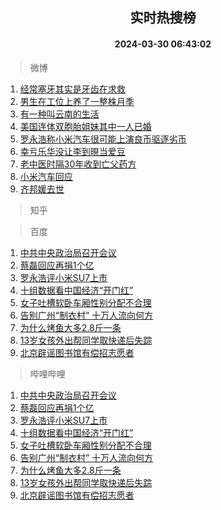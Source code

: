<div align="center"><h2>实时热搜榜</h2><h4>2024-03-30 06:43:02</h4></div>

> 微博  

1. [经常塞牙其实是牙齿在求救](https://s.weibo.com/weibo?q=%23%E7%BB%8F%E5%B8%B8%E5%A1%9E%E7%89%99%E5%85%B6%E5%AE%9E%E6%98%AF%E7%89%99%E9%BD%BF%E5%9C%A8%E6%B1%82%E6%95%91%23&t=31&band_rank=1&Refer=top)<br />
2. [男生在工位上养了一整株月季](https://s.weibo.com/weibo?q=%23%E7%94%B7%E7%94%9F%E5%9C%A8%E5%B7%A5%E4%BD%8D%E4%B8%8A%E5%85%BB%E4%BA%86%E4%B8%80%E6%95%B4%E6%A0%AA%E6%9C%88%E5%AD%A3%23&t=31&band_rank=2&Refer=top)<br />
3. [有一种叫云南的生活](https://s.weibo.com/weibo?q=%23%E6%9C%89%E4%B8%80%E7%A7%8D%E5%8F%AB%E4%BA%91%E5%8D%97%E7%9A%84%E7%94%9F%E6%B4%BB%23&t=31&band_rank=3&Refer=top)<br />
4. [美国连体双胞胎姐妹其中一人已婚](https://s.weibo.com/weibo?q=%23%E7%BE%8E%E5%9B%BD%E8%BF%9E%E4%BD%93%E5%8F%8C%E8%83%9E%E8%83%8E%E5%A7%90%E5%A6%B9%E5%85%B6%E4%B8%AD%E4%B8%80%E4%BA%BA%E5%B7%B2%E5%A9%9A%23&t=31&band_rank=4&Refer=top)<br />
5. [罗永浩称小米汽车很可能上演良币驱逐劣币](https://s.weibo.com/weibo?q=%23%E7%BD%97%E6%B0%B8%E6%B5%A9%E7%A7%B0%E5%B0%8F%E7%B1%B3%E6%B1%BD%E8%BD%A6%E5%BE%88%E5%8F%AF%E8%83%BD%E4%B8%8A%E6%BC%94%E8%89%AF%E5%B8%81%E9%A9%B1%E9%80%90%E5%8A%A3%E5%B8%81%23&t=31&band_rank=5&Refer=top)<br />
6. [幸亏乐华没让李到晛当爱豆](https://s.weibo.com/weibo?q=%23%E5%B9%B8%E4%BA%8F%E4%B9%90%E5%8D%8E%E6%B2%A1%E8%AE%A9%E6%9D%8E%E5%88%B0%E6%99%9B%E5%BD%93%E7%88%B1%E8%B1%86%23&t=31&band_rank=6&Refer=top)<br />
7. [老中医时隔30年收到亡父药方](https://s.weibo.com/weibo?q=%23%E8%80%81%E4%B8%AD%E5%8C%BB%E6%97%B6%E9%9A%9430%E5%B9%B4%E6%94%B6%E5%88%B0%E4%BA%A1%E7%88%B6%E8%8D%AF%E6%96%B9%23&t=31&band_rank=7&Refer=top)<br />
8. [小米汽车回应](https://s.weibo.com/weibo?q=%23%E5%B0%8F%E7%B1%B3%E6%B1%BD%E8%BD%A6%E5%9B%9E%E5%BA%94%23&t=31&band_rank=8&Refer=top)<br />
9. [齐邦媛去世](https://s.weibo.com/weibo?q=%23%E9%BD%90%E9%82%A6%E5%AA%9B%E5%8E%BB%E4%B8%96%23&t=31&band_rank=9&Refer=top)<br />

> 知乎  


> 百度  

1. [中共中央政治局召开会议](https://www.baidu.com/s?wd=%E4%B8%AD%E5%85%B1%E4%B8%AD%E5%A4%AE%E6%94%BF%E6%B2%BB%E5%B1%80%E5%8F%AC%E5%BC%80%E4%BC%9A%E8%AE%AE&sa=fyb_news&rsv_dl=fyb_news)<br />
2. [蔡磊回应再捐1个亿](https://www.baidu.com/s?wd=%E8%94%A1%E7%A3%8A%E5%9B%9E%E5%BA%94%E5%86%8D%E6%8D%901%E4%B8%AA%E4%BA%BF&sa=fyb_news&rsv_dl=fyb_news)<br />
3. [罗永浩评小米SU7上市](https://www.baidu.com/s?wd=%E7%BD%97%E6%B0%B8%E6%B5%A9%E8%AF%84%E5%B0%8F%E7%B1%B3SU7%E4%B8%8A%E5%B8%82&sa=fyb_news&rsv_dl=fyb_news)<br />
4. [十组数据看中国经济“开门红”](https://www.baidu.com/s?wd=%E5%8D%81%E7%BB%84%E6%95%B0%E6%8D%AE%E7%9C%8B%E4%B8%AD%E5%9B%BD%E7%BB%8F%E6%B5%8E%E2%80%9C%E5%BC%80%E9%97%A8%E7%BA%A2%E2%80%9D&sa=fyb_news&rsv_dl=fyb_news)<br />
5. [女子吐槽软卧车厢性别分配不合理](https://www.baidu.com/s?wd=%E5%A5%B3%E5%AD%90%E5%90%90%E6%A7%BD%E8%BD%AF%E5%8D%A7%E8%BD%A6%E5%8E%A2%E6%80%A7%E5%88%AB%E5%88%86%E9%85%8D%E4%B8%8D%E5%90%88%E7%90%86&sa=fyb_news&rsv_dl=fyb_news)<br />
6. [告别广州“制衣村” 十万人流向何方](https://www.baidu.com/s?wd=%E5%91%8A%E5%88%AB%E5%B9%BF%E5%B7%9E%E2%80%9C%E5%88%B6%E8%A1%A3%E6%9D%91%E2%80%9D+%E5%8D%81%E4%B8%87%E4%BA%BA%E6%B5%81%E5%90%91%E4%BD%95%E6%96%B9&sa=fyb_news&rsv_dl=fyb_news)<br />
7. [为什么烤鱼大多2.8斤一条](https://www.baidu.com/s?wd=%E4%B8%BA%E4%BB%80%E4%B9%88%E7%83%A4%E9%B1%BC%E5%A4%A7%E5%A4%9A2.8%E6%96%A4%E4%B8%80%E6%9D%A1&sa=fyb_news&rsv_dl=fyb_news)<br />
8. [13岁女孩外出帮同学取快递后失踪](https://www.baidu.com/s?wd=13%E5%B2%81%E5%A5%B3%E5%AD%A9%E5%A4%96%E5%87%BA%E5%B8%AE%E5%90%8C%E5%AD%A6%E5%8F%96%E5%BF%AB%E9%80%92%E5%90%8E%E5%A4%B1%E8%B8%AA&sa=fyb_news&rsv_dl=fyb_news)<br />
9. [北京辟谣图书馆有偿招志愿者](https://www.baidu.com/s?wd=%E5%8C%97%E4%BA%AC%E8%BE%9F%E8%B0%A3%E5%9B%BE%E4%B9%A6%E9%A6%86%E6%9C%89%E5%81%BF%E6%8B%9B%E5%BF%97%E6%84%BF%E8%80%85&sa=fyb_news&rsv_dl=fyb_news)<br />

> 哔哩哔哩  

1. [中共中央政治局召开会议](https://www.baidu.com/s?wd=%E4%B8%AD%E5%85%B1%E4%B8%AD%E5%A4%AE%E6%94%BF%E6%B2%BB%E5%B1%80%E5%8F%AC%E5%BC%80%E4%BC%9A%E8%AE%AE&sa=fyb_news&rsv_dl=fyb_news)<br />
2. [蔡磊回应再捐1个亿](https://www.baidu.com/s?wd=%E8%94%A1%E7%A3%8A%E5%9B%9E%E5%BA%94%E5%86%8D%E6%8D%901%E4%B8%AA%E4%BA%BF&sa=fyb_news&rsv_dl=fyb_news)<br />
3. [罗永浩评小米SU7上市](https://www.baidu.com/s?wd=%E7%BD%97%E6%B0%B8%E6%B5%A9%E8%AF%84%E5%B0%8F%E7%B1%B3SU7%E4%B8%8A%E5%B8%82&sa=fyb_news&rsv_dl=fyb_news)<br />
4. [十组数据看中国经济“开门红”](https://www.baidu.com/s?wd=%E5%8D%81%E7%BB%84%E6%95%B0%E6%8D%AE%E7%9C%8B%E4%B8%AD%E5%9B%BD%E7%BB%8F%E6%B5%8E%E2%80%9C%E5%BC%80%E9%97%A8%E7%BA%A2%E2%80%9D&sa=fyb_news&rsv_dl=fyb_news)<br />
5. [女子吐槽软卧车厢性别分配不合理](https://www.baidu.com/s?wd=%E5%A5%B3%E5%AD%90%E5%90%90%E6%A7%BD%E8%BD%AF%E5%8D%A7%E8%BD%A6%E5%8E%A2%E6%80%A7%E5%88%AB%E5%88%86%E9%85%8D%E4%B8%8D%E5%90%88%E7%90%86&sa=fyb_news&rsv_dl=fyb_news)<br />
6. [告别广州“制衣村” 十万人流向何方](https://www.baidu.com/s?wd=%E5%91%8A%E5%88%AB%E5%B9%BF%E5%B7%9E%E2%80%9C%E5%88%B6%E8%A1%A3%E6%9D%91%E2%80%9D+%E5%8D%81%E4%B8%87%E4%BA%BA%E6%B5%81%E5%90%91%E4%BD%95%E6%96%B9&sa=fyb_news&rsv_dl=fyb_news)<br />
7. [为什么烤鱼大多2.8斤一条](https://www.baidu.com/s?wd=%E4%B8%BA%E4%BB%80%E4%B9%88%E7%83%A4%E9%B1%BC%E5%A4%A7%E5%A4%9A2.8%E6%96%A4%E4%B8%80%E6%9D%A1&sa=fyb_news&rsv_dl=fyb_news)<br />
8. [13岁女孩外出帮同学取快递后失踪](https://www.baidu.com/s?wd=13%E5%B2%81%E5%A5%B3%E5%AD%A9%E5%A4%96%E5%87%BA%E5%B8%AE%E5%90%8C%E5%AD%A6%E5%8F%96%E5%BF%AB%E9%80%92%E5%90%8E%E5%A4%B1%E8%B8%AA&sa=fyb_news&rsv_dl=fyb_news)<br />
9. [北京辟谣图书馆有偿招志愿者](https://www.baidu.com/s?wd=%E5%8C%97%E4%BA%AC%E8%BE%9F%E8%B0%A3%E5%9B%BE%E4%B9%A6%E9%A6%86%E6%9C%89%E5%81%BF%E6%8B%9B%E5%BF%97%E6%84%BF%E8%80%85&sa=fyb_news&rsv_dl=fyb_news)<br />
